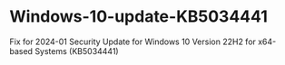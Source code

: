 # Windows-10-update-KB5034441
Fix for 2024-01 Security Update for Windows 10 Version 22H2 for x64-based Systems (KB5034441)
